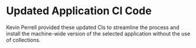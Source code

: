 # Updated Application CI Code

Kevin Perrell provided these updated CIs to streamline the process and install the machine-wide version of the selected application without the use of collections.
